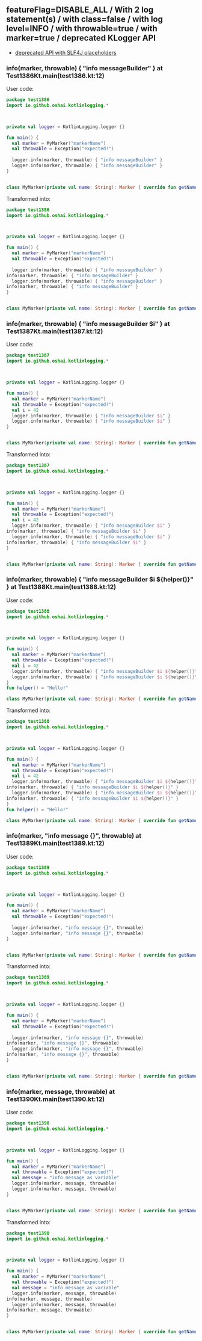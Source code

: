 ## featureFlag=DISABLE_ALL / With 2 log statement(s) / with class=false / with log level=INFO / with throwable=true / with marker=true / deprecated KLogger API

* [deprecated API with SLF4J placeholders](deprecated-slf4j-placeholders.md)

###  info(marker, throwable) { "info messageBuilder" } at Test1386Kt.main(test1386.kt:12)

User code:
```kotlin
package test1386
import io.github.oshai.kotlinlogging.*



private val logger = KotlinLogging.logger {}

fun main() {
  val marker = MyMarker("markerName")
  val throwable = Exception("expected!")
  
  logger.info(marker, throwable) { "info messageBuilder" }
  logger.info(marker, throwable) { "info messageBuilder" }
}


class MyMarker(private val name: String): Marker { override fun getName() = name }

```
  
Transformed into:
```kotlin
package test1386
import io.github.oshai.kotlinlogging.*



private val logger = KotlinLogging.logger {}

fun main() {
  val marker = MyMarker("markerName")
  val throwable = Exception("expected!")
  
  logger.info(marker, throwable) { "info messageBuilder" }
info(marker, throwable) { "info messageBuilder" }
  logger.info(marker, throwable) { "info messageBuilder" }
info(marker, throwable) { "info messageBuilder" }
}


class MyMarker(private val name: String): Marker { override fun getName() = name }

```

###  info(marker, throwable) { "info messageBuilder $i" } at Test1387Kt.main(test1387.kt:12)

User code:
```kotlin
package test1387
import io.github.oshai.kotlinlogging.*



private val logger = KotlinLogging.logger {}

fun main() {
  val marker = MyMarker("markerName")
  val throwable = Exception("expected!")
  val i = 42
  logger.info(marker, throwable) { "info messageBuilder $i" }
  logger.info(marker, throwable) { "info messageBuilder $i" }
}


class MyMarker(private val name: String): Marker { override fun getName() = name }

```
  
Transformed into:
```kotlin
package test1387
import io.github.oshai.kotlinlogging.*



private val logger = KotlinLogging.logger {}

fun main() {
  val marker = MyMarker("markerName")
  val throwable = Exception("expected!")
  val i = 42
  logger.info(marker, throwable) { "info messageBuilder $i" }
info(marker, throwable) { "info messageBuilder $i" }
  logger.info(marker, throwable) { "info messageBuilder $i" }
info(marker, throwable) { "info messageBuilder $i" }
}


class MyMarker(private val name: String): Marker { override fun getName() = name }

```

###  info(marker, throwable) { "info messageBuilder $i ${helper()}" } at Test1388Kt.main(test1388.kt:12)

User code:
```kotlin
package test1388
import io.github.oshai.kotlinlogging.*



private val logger = KotlinLogging.logger {}

fun main() {
  val marker = MyMarker("markerName")
  val throwable = Exception("expected!")
  val i = 42
  logger.info(marker, throwable) { "info messageBuilder $i ${helper()}" }
  logger.info(marker, throwable) { "info messageBuilder $i ${helper()}" }
}
fun helper() = "Hello!"

class MyMarker(private val name: String): Marker { override fun getName() = name }

```
  
Transformed into:
```kotlin
package test1388
import io.github.oshai.kotlinlogging.*



private val logger = KotlinLogging.logger {}

fun main() {
  val marker = MyMarker("markerName")
  val throwable = Exception("expected!")
  val i = 42
  logger.info(marker, throwable) { "info messageBuilder $i ${helper()}" }
info(marker, throwable) { "info messageBuilder $i ${helper()}" }
  logger.info(marker, throwable) { "info messageBuilder $i ${helper()}" }
info(marker, throwable) { "info messageBuilder $i ${helper()}" }
}
fun helper() = "Hello!"

class MyMarker(private val name: String): Marker { override fun getName() = name }

```

###  info(marker, "info message {}", throwable) at Test1389Kt.main(test1389.kt:12)

User code:
```kotlin
package test1389
import io.github.oshai.kotlinlogging.*



private val logger = KotlinLogging.logger {}

fun main() {
  val marker = MyMarker("markerName")
  val throwable = Exception("expected!")
  
  logger.info(marker, "info message {}", throwable)
  logger.info(marker, "info message {}", throwable)
}


class MyMarker(private val name: String): Marker { override fun getName() = name }

```
  
Transformed into:
```kotlin
package test1389
import io.github.oshai.kotlinlogging.*



private val logger = KotlinLogging.logger {}

fun main() {
  val marker = MyMarker("markerName")
  val throwable = Exception("expected!")
  
  logger.info(marker, "info message {}", throwable)
info(marker, "info message {}", throwable)
  logger.info(marker, "info message {}", throwable)
info(marker, "info message {}", throwable)
}


class MyMarker(private val name: String): Marker { override fun getName() = name }

```

###  info(marker, message, throwable) at Test1390Kt.main(test1390.kt:12)

User code:
```kotlin
package test1390
import io.github.oshai.kotlinlogging.*



private val logger = KotlinLogging.logger {}

fun main() {
  val marker = MyMarker("markerName")
  val throwable = Exception("expected!")
  val message = "info message as variable"
  logger.info(marker, message, throwable)
  logger.info(marker, message, throwable)
}


class MyMarker(private val name: String): Marker { override fun getName() = name }

```
  
Transformed into:
```kotlin
package test1390
import io.github.oshai.kotlinlogging.*



private val logger = KotlinLogging.logger {}

fun main() {
  val marker = MyMarker("markerName")
  val throwable = Exception("expected!")
  val message = "info message as variable"
  logger.info(marker, message, throwable)
info(marker, message, throwable)
  logger.info(marker, message, throwable)
info(marker, message, throwable)
}


class MyMarker(private val name: String): Marker { override fun getName() = name }

```
